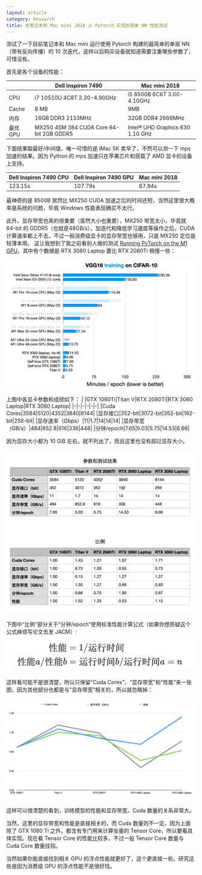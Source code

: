 ```yaml
---
layout: article
category: Research
title: 在笔记本和 Mac mini 2018 上 Pytorch 实现的简单 NN 性能测试
---
```

<!-- excerpt-start -->
测试了一下目前笔记本和 Mac mini 运行使用 Pytorch 构建的最简单的单层 NN （带有反向传播）的 10 次迭代，这样以后购买设备就知道需要注重哪些参数了，可惜没有。

首先是各个设备的性能：

| |Dell Inspiron 7490|Mac mini 2018|
|-|-|-|
|CPU|i7 10510U 4C8T 2.30-4.90GHz|i5 8500B 6C6T 3.00-4.10GHz|
|Cache|8 MB|9MB|
|内存|16GB DDR3 2133MHz|32GB DDR4 2666MHz|
|最优 GPU|MX250 4SM 384 CUDA Core 64-bit 2GB GDDR5|Intel® UHD Graphics 630 1.10 GHz|

下面结果取最好/中间值，唯一可惜的是 iMac 5K 卖早了，不然可以测一下 mps 加速的结果。因为 Python 的 mps 加速只在苹果芯片和搭载了 AMD 显卡的设备上支持。

|Dell Inspiron 7490 CPU|Dell Inspiron 7490 GPU|Mac mini 2018|
|-|-|-|
|123.15s|107.79s|87.94s|

最神奇的是 8500B 居然比 MX250 CUDA 加速之后的时间还短，当然这里很大概率是系统的问题，毕竟 Windows 性能表现确实不太行。

此外，显存带宽也真的很重要（虽然大小也重要），MX250 带宽太小，毕竟就 64-bit 的 GDDR5（也就是48GB/s），加迭代和降低学习速度等操作之后，CUDA 计算速率都上不去。不过一般消费级显卡的显存带宽也够用，只是 MX250 定位是轻薄本用。
这让我想到了我之前看别人做的测试 [Running PyTorch on the M1 GPU](https://sebastianraschka.com/blog/2022/pytorch-m1-gpu.html)，其中有个数据是 RTX 3080 Laptop 要比 RTX 2080Ti 稍慢一些：

<img src="/assets/images/vgg-benchmark-training.png" style="box-shadow: 0px 0px 0px 0px">

上图中各显卡参数和成绩如下：
| |GTX 1080Ti|Titan V|RTX 2080Ti|RTX 3060 Laptop|RTX 3080 Laptop|
|-|-|-|-|-|-|
|Cuda Cores|3584|5120|4352|3840|6144|
|显存接口|352-bit|3072-bit|352-bit|192-bit|256-bit|
|显存速率（Gbps）|11|1.7|14|14|14|
|显存带宽（GB/s）|484|652.8|616|336|448|
|分钟/epoch|7.65|5.03|5.75|14.53|6.66|

因为显存大小都为 10 GiB 左右，就不列出了，而且这里也没有超过显存大小。

<img src="/assets/images/%E6%88%AA%E5%B1%8F2023-02-17%2006.06.51.png" style="box-shadow: 0px 0px 0px 0px">


下图中“比例”部分关于“分钟/epoch”使用标准性能计算公式（如果你想质疑这个公式麻烦写论文去发 JACM）:

<img src="/assets/images/t27e187te8712.png" style="box-shadow: 0px 0px 0px 0px">

这样看可能不是很清楚，所以只保留“Cuda Cores”、“显存带宽”和“性能”来一张图，因为其他部分也都是与“显存带宽”相关的，所以就忽略掉：

<img src="/assets/images/%E6%88%AA%E5%B1%8F2023-02-17%2006.06.39.png" style="box-shadow: 0px 0px 0px 0px">

这样可以很清楚的看到，训练模型的性能和显存带宽、Cuda 数量的关系非常大。

当然，这里的显存带宽和性能是直接相关的，而 Cuda 数量则不一定。因为上面除了 GTX 1080 Ti 之外，都含有专门用来计算张量的 Tensor Core，所以要看具体实现。现在看 Tensor Core 的性能比较多，不过一般 Tensor Core 数量与 Cuda Core 数量挂钩。

当然如果你能直接找到相关 GPU 的浮点性能就更好了，这个更直接一些。研究这些是因为消费级 GPU 的浮点性能不是很好找。